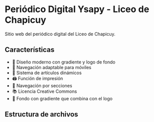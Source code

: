 # Periódico Digital Ysapy - Liceo de Chapicuy

Sitio web del periódico digital del Liceo de Chapicuy.

## Características

- 🎨 Diseño moderno con gradiente y logo de fondo
- 📱 Navegación adaptable para móviles
- 📄 Sistema de artículos dinámicos
- 🖨️ Función de impresión
- 🎯 Navegación por secciones
- 📚 Licencia Creative Commons
- 🌊 Fondo con gradiente que combina con el logo

## Estructura de archivos

